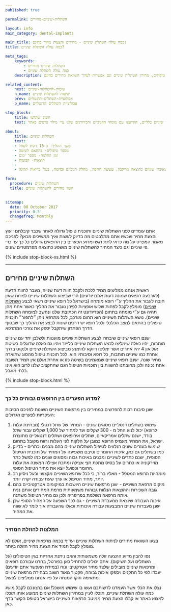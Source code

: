```yaml
---
published: true

permalink: השתלות-שיניים-מחירים

layout: info
main_category: dental-implants

main_title: כמה עולה השתלת שיניים - מחירים והצעות מחיר בחינם!
title: כמה עולה השתלת שיניים?

meta_tags:
    keywords:
        - השתלות שיניים מחירים
        - כמה עולה השתלת שיניים
    description: כמה עולה השתלת שיניים - כל מה שצריך לדעת לפני סגירת תוכנית טיפולים, מחירון השתלות שיניים וגם אפשרות לערוך השוואת מחירים בחינם!

related_content:
    next: שיטות-להשתלות-שיניים
    n_name: שיטות להשתלות שיניים
    prev: אבולוציית-השתלים-הדנטליים
    p_name: אבולוציית השתלים הדנטליים

stop_block: 
    title: חשוב שתדעו
    text: חסרות לכם מספר שיניים בלסת? מעוניינים להחזיר את היכולת לאכול ולחייך ללא כל מגבלה? השתלות שיניים זה הפתרון בשבילכם! חשוב רק שתעברו את ההליך ע״י כירורגים מנוסים ולא אצל רופאי שיניים כלליים, התייעצו עם מומחי החניכיים והכירורגים שלנו ע״י מילוי פרטים באתר.
    
about:
    title: השתלות שיניים
    text: 
    - משך ההליך- כ-15 דקות לשתל
    - מספר טיפולים- בהתאם לשיטה
    - זמן החלמה- מספר ימים
    - תוצאות- קבועות
    - 
    - השתלת שיניים תתאים לאנשים שאיבדו שיניים כתוצאה מריקבון, עששת חריפה, מחלת חניכיים וכדומה, בעלי בריאות תקינה. 

form:
  procedure: השתלות שיניים
  title: השוו מחירים להשתלות שיניים

  
sitemap: 
  date: 08 October 2017
  priority: 0.3
  changefreq: Monthly
---
```

אתם עומדים לפני השתלות שיניים ותוכנית טיפול גדולה לאחר שכבר קיבלתם ייעוץ והצעת מחיר ועכשיו אתם מתלבטים מה בדיוק לעשות ואיך ממשיכים מכאן? לפניכם מאמר המפרט על מה כדאי לתת דגש ומדוע הפערים בין הרופאים גדולים כל כך עד כדי פי שיניים וגם כיצד המחיר להשתלות שיניים מושפע כתוצאה מפרמטרים שונים.

 {% include stop-block-xs.html %}  

- - - - - -

## השתלות שיניים מחירים

ראשית אנחנו ממליצים תמיד ללכת ולקבל חוות דעת שנייה, מעבר לחוות הדעת (לארבעה רופאים שמונה דעות אתם יודעים) הרי שביצוע השתלות שיניים למרות שאין חובה לעבור את ההליך ע״י רופא מומחה (בישראל כל רופא שיניים רשאי לבצע [השתלות שיניים](/השתלות-שיניים)) מומלץ לקבל לפחות שלוש אופציות לפיהן נעבור את ההליך כאשר אחת מהן תהיה גם ע״י מומחה בתחום (הפריודונט זה הכתובת שלנו ונחשב למומחה השתלות שיניים). נושא השתלות השיניים הוא תחום מורכב, לכל מתרפא ניתן ״לתפור״ תוכנית טיפולים בהתאם למצב הכלכלי ולכל רופא יש דרכים שונות לבצע את ההליך כך שבסוף הדרך הפתרון שיתקבל יספק את צורכי המתרפא. 

ישנם רופאי שיניים שיבחרו לבצע השתלות שיניים מועטות ולשלבן יחד עם שיניים תותבות, יהיו כאלה שימליצו לבצע השתלות שיניים בלייזר ויהיו גם כאלה שדוגלים בשיטת אול און 4 יהיו אחרים אשר ימליצו דווקא להימנע מביצוע השתלת שיניים ולנקוט בדרך אחרת כמו שיניים תותבות, כל רופא וסיבותיו הוא. לכל תוכנית טיפול מהסוג שתוארה מחיר שונה. ישנם רופאי שיניים שמאמינים בשיטה כזו או אחרת אולם אין תמיד תשובה אחת נכונה ולכן מחובתנו להשוות בין תוכניות הטיפול הגם שהתקציב שלנו לרוב הוא אינו בלתי מוגבל.

 {% include stop-block.html %}  

- - - - - -

###  מדוע הפערים בין הרופאים גבוהים כל כך?

ישנן סיבות רבות להפרשים במחירים בין מרפאות השיניים השונות לפניכם הסיבות העיקריות לפערים הגדולים:
 

1. שימוש בשתלים דנטליים מסוגים שונים - המחיר של שתל דנטלי (מבחינת עלות לרופא) יכול לנוע החל מ - 300 שקלים ועד למחיר של 1,000 שקלים עבור שתל בודד, ישנם שתלים אמריקאיים, שתלים אירופאים ושתלים דנטאליים מתוצרת ישראל, את המחיר מעמיס הרופא כמובן על הלקוח לפי העלות ורווח מקובל בתחום.
2. שימוש בעזרים שונים הנלווים לטיפול השתלות שיניים בהם מבנים וכתרים - בדיוק כמו בשתלים גם כאן, איכות החומרים וטיבם משפיעה על המחיר של תוכנית הטיפול הסופית, ישנם כתרים לשיניים ומבנים באיכות גבוה ומסוגים שונים כמו למשל כתר מזירקוניה או כתרים על בסיס מתכת חצי אצילה ומתכת אצילה המשנה את עלות החומר וכפועל יוצא את מחיר הטיפול הסופי.
3. מומחיות הרופא המטפל - מאליו ברור, כי ככל שרופא השיניים מקצועי ובעל ניסיון רב יותר, מחיר הטיפול או ערך שעת עבודה יקרה יותר.
4. מיקום מרפאת השיניים - ישנן מרפאות שיניים היושבות במיקומים אטרקטיביים בהם גובה השכירות וההוצאות הנלוות גבוהות משמעותית מרמת המחירים אותם נניח אותה מרפאה משלמת בפריפריה ולכן גם מחיר הטיפול משתנה.
5. איכות העבודה שיוצאת ממעבדת השיניים - גם לכך השפעה על המחיר הסופי שכן ישנן מעבדות שיניים המבצעות עבודה איכותית וכאלו שהעבודה איך לומר לא שווה את המחיר.

- - - - - -

###  המלצות להוזלת המחיר

בצעו השוואת מחירים לניתוח  השתלות שיניים ועדיף בכמה מרפאות שיניים, אולם לא מומלץ לקבל תמיד את הצעת מחיר הזולה ביותר.

נסו להבין מדוע ההצעה זולה משמעותית והאם ניתנת אחריות בגין הטיפולים (על השתלים ועל השיקום). אתם יכולים להתחיל כאן בפורטל, בחרנו עבורכם רופאים ומרפאות שיניים מובילים שלצד מחיר אטרקטיבי ונוח (במידת האפשר אתם יודעים) יעבדו לפי כל התקנים ויספקו איכות גבוהה, פקטור מאוד חשוב בבחירת מרפאת שיניים מתאימה והקו המנחה על פיו אנחנו ממליצים לפעול.

נצלו את הכלי אשר העמדנו לרשותכם ועשו בו שימוש מושכל! אם ברצונכם לקבל מושג כמה עולה השתלת שיניים, תוכלו לעיין במחירון השתלות שיניים ממוצע אותו תוכלו למצוא באתר או קבלו הצעת מחיר ממיטב הרפאות השיניים בישראל בטופס הקשר בדף כאן.